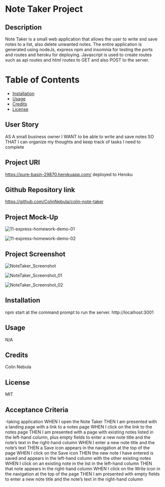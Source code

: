 # Note Taker Project


## Description
Note Taker is a small web application that allows the user to write snd save notes to a list, also delete unwanted notes. The entire application is generated using nodeJs, express npm and insomnia for testing the ports and routes and heroku for deploying. Javascript is used to create routes such as api routes and html routes to GET and also POST to the server.

# Table of Contents
* [Installation](#installation)
* [Usage](#usage)
* [Credits](#credits)
* [License](#license)


## User Story
AS A small business owner
I WANT to be able to write and save notes
SO THAT I can organize my thoughts and keep track of tasks I need to complete

## Project URl
https://pure-basin-29870.herokuapp.com/ deployed to Heroku



## Github Repository link
https://github.com/ColinNebula/colin-note-taker

## Project Mock-Up
![11-express-homework-demo-01](https://user-images.githubusercontent.com/57843842/132145515-be33c0f1-1a04-41d2-aed7-551228de901d.png)

![11-express-homework-demo-02](https://user-images.githubusercontent.com/57843842/132145517-27148db2-2e1d-406a-a9fd-3d83b57edeb6.png)


## Project Screenshot
![NoteTaker_Screenshot](https://user-images.githubusercontent.com/57843842/132149458-7a8136a2-0671-4f24-9b6a-629434f70cff.jpg)

![NoteTaker_Screenshot_01](https://user-images.githubusercontent.com/57843842/132149461-66c71997-391d-4796-b899-54c834418e47.jpg)

![NoteTaker_Screenshot_02](https://user-images.githubusercontent.com/57843842/132149463-9a96ac44-edca-458c-a4ce-01f8aa50873d.jpg)

## Installation
npm start at the command prompt to run the server.
http://localhost:3001

## Usage
N/A

## Credits
Colin Nebula

## License
MIT

## Acceptance Criteria
-taking application
WHEN I open the Note Taker
THEN I am presented with a landing page with a link to a notes page
WHEN I click on the link to the notes page
THEN I am presented with a page with existing notes listed in the left-hand column, plus empty fields to enter a new note title and the note’s text in the right-hand column
WHEN I enter a new note title and the note’s text
THEN a Save icon appears in the navigation at the top of the page
WHEN I click on the Save icon
THEN the new note I have entered is saved and appears in the left-hand column with the other existing notes
WHEN I click on an existing note in the list in the left-hand column
THEN that note appears in the right-hand column
WHEN I click on the Write icon in the navigation at the top of the page
THEN I am presented with empty fields to enter a new note title and the note’s text in the right-hand column